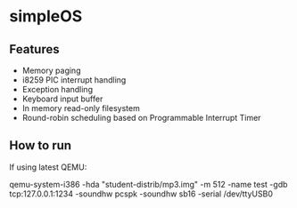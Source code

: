 simpleOS
==============================

Features
-----
- Memory paging
- i8259 PIC interrupt handling
- Exception handling
- Keyboard input buffer
- In memory read-only filesystem
- Round-robin scheduling based on Programmable Interrupt Timer

How to run
-----
If using latest QEMU:

qemu-system-i386 -hda "student-distrib/mp3.img" -m 512 -name test -gdb tcp:127.0.0.1:1234 -soundhw pcspk -soundhw sb16 -serial /dev/ttyUSB0
